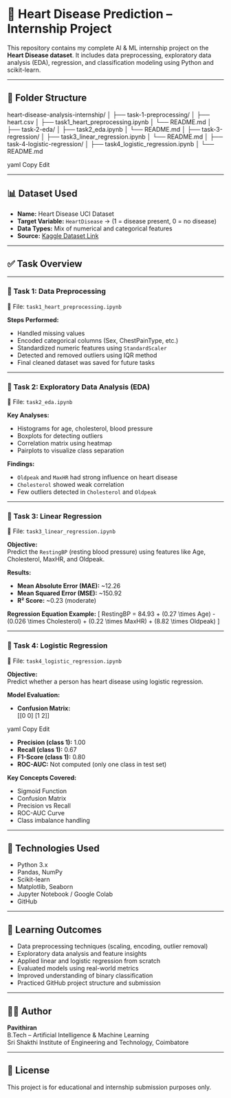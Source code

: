 # 🔬 Heart Disease Prediction – Internship Project

This repository contains my complete AI & ML internship project on the **Heart Disease dataset**. It includes data preprocessing, exploratory data analysis (EDA), regression, and classification modeling using Python and scikit-learn.

---

## 📁 Folder Structure

heart-disease-analysis-internship/
│
├── task-1-preprocessing/
│ ├── heart.csv
│ ├── task1_heart_preprocessing.ipynb
│ └── README.md
│
├── task-2-eda/
│ ├── task2_eda.ipynb
│ └── README.md
│
├── task-3-regression/
│ ├── task3_linear_regression.ipynb
│ └── README.md
│
├── task-4-logistic-regression/
│ ├── task4_logistic_regression.ipynb
│ └── README.md

yaml
Copy
Edit

---

## 📊 Dataset Used

- **Name:** Heart Disease UCI Dataset  
- **Target Variable:** `HeartDisease` → (1 = disease present, 0 = no disease)  
- **Data Types:** Mix of numerical and categorical features  
- **Source:** [Kaggle Dataset Link](https://www.kaggle.com/datasets/fedesoriano/heart-failure-prediction)

---

## ✅ Task Overview

---

### 🔹 Task 1: Data Preprocessing

📄 File: `task1_heart_preprocessing.ipynb`

**Steps Performed:**
- Handled missing values
- Encoded categorical columns (Sex, ChestPainType, etc.)
- Standardized numeric features using `StandardScaler`
- Detected and removed outliers using IQR method
- Final cleaned dataset was saved for future tasks

---

### 🔹 Task 2: Exploratory Data Analysis (EDA)

📄 File: `task2_eda.ipynb`

**Key Analyses:**
- Histograms for age, cholesterol, blood pressure
- Boxplots for detecting outliers
- Correlation matrix using heatmap
- Pairplots to visualize class separation

**Findings:**
- `Oldpeak` and `MaxHR` had strong influence on heart disease
- `Cholesterol` showed weak correlation
- Few outliers detected in `Cholesterol` and `Oldpeak`

---

### 🔹 Task 3: Linear Regression

📄 File: `task3_linear_regression.ipynb`

**Objective:**  
Predict the `RestingBP` (resting blood pressure) using features like Age, Cholesterol, MaxHR, and Oldpeak.

**Results:**
- **Mean Absolute Error (MAE):** ~12.26
- **Mean Squared Error (MSE):** ~150.92
- **R² Score:** ~0.23 (moderate)

**Regression Equation Example:**
\[
RestingBP = 84.93 + (0.27 \times Age) - (0.026 \times Cholesterol) + (0.22 \times MaxHR) + (8.82 \times Oldpeak)
\]

---

### 🔹 Task 4: Logistic Regression

📄 File: `task4_logistic_regression.ipynb`

**Objective:**  
Predict whether a person has heart disease using logistic regression.

**Model Evaluation:**
- **Confusion Matrix:**  
[[0 0]
[1 2]]

yaml
Copy
Edit
- **Precision (class 1):** 1.00  
- **Recall (class 1):** 0.67  
- **F1-Score (class 1):** 0.80  
- **ROC-AUC:** Not computed (only one class in test set)

**Key Concepts Covered:**
- Sigmoid Function
- Confusion Matrix
- Precision vs Recall
- ROC-AUC Curve
- Class imbalance handling

---

## 📌 Technologies Used

- Python 3.x
- Pandas, NumPy
- Scikit-learn
- Matplotlib, Seaborn
- Jupyter Notebook / Google Colab
- GitHub

---

## 🧠 Learning Outcomes

- Data preprocessing techniques (scaling, encoding, outlier removal)
- Exploratory data analysis and feature insights
- Applied linear and logistic regression from scratch
- Evaluated models using real-world metrics
- Improved understanding of binary classification
- Practiced GitHub project structure and submission

---

## 👨‍💻 Author

**Pavithiran**  
B.Tech – Artificial Intelligence & Machine Learning  
Sri Shakthi Institute of Engineering and Technology, Coimbatore

---

## 📎 License

This project is for educational and internship submission purposes only.
